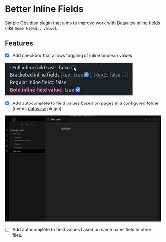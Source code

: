 # Better Inline Fields
Simple Obsidian plugin that aims to improve work with [Dataview inline fields](https://blacksmithgu.github.io/obsidian-dataview/data-annotation/) (like `Some Field:: value`).

## Features
- [x] Add checkbox that allows toggling of inline boolean values

![Checkboxes](./imgs/checkboxes.gif)
- [x] Add autocomplete to field values based on pages in a configured folder (needs [dataview](https://github.com/blacksmithgu/obsidian-dataview) plugin).

![Pages Autocomplete](./imgs/field-autocomplete.gif)
- [ ] Add autocomplete to field values based on same name field in other files.
